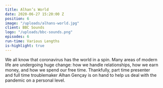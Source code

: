 ```yaml
---
title: Alhan’s World
date: 2020-06-27 15:20:00 Z
position: 6
image: "/uploads/alhans-world.jpg"
client: BBC Sounds
logo: "/uploads/bbc-sounds.png"
episodes: 6
run-time: Various Lengths
is-highlight: true
---
```


We all know that coronavirus has the world in a spin. Many areas of modern life are undergoing huge change: how we handle relationships, how we earn money, and how we spend our free time. Thankfully, part time presenter and full time troublemaker Alhan Gençay is on hand to help us deal with the pandemic on a personal level.